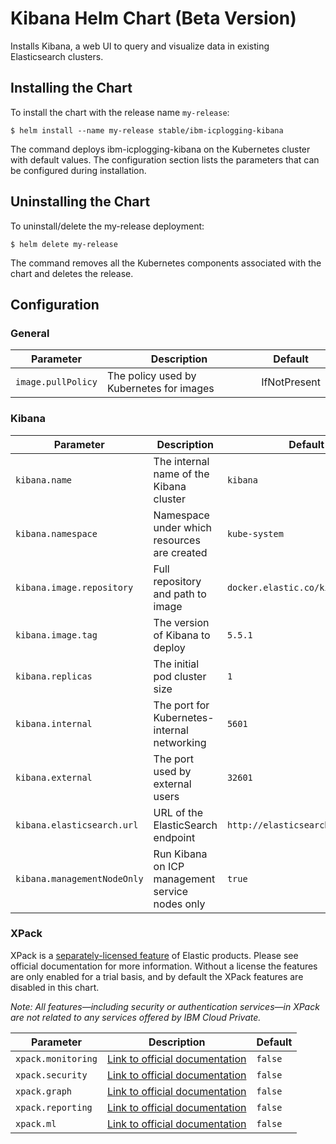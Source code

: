 # Kibana Helm Chart (Beta Version)

Installs Kibana, a web UI to query and visualize data in existing Elasticsearch clusters.

## Installing the Chart

To install the chart with the release name `my-release`:

```console
$ helm install --name my-release stable/ibm-icplogging-kibana
```

The command deploys ibm-icplogging-kibana on the Kubernetes cluster with default values. The configuration section lists the parameters that can be configured during installation.

## Uninstalling the Chart

To uninstall/delete the my-release deployment:

```console
$ helm delete my-release
```

The command removes all the Kubernetes components associated with the chart and deletes the release.


## Configuration

### General

Parameter | Description | Default
----------|-------------|--------
`image.pullPolicy` | The policy used by Kubernetes for images | IfNotPresent

### Kibana

Parameter | Description | Default
----------|-------------|--------
`kibana.name`               | The internal name of the Kibana cluster      | `kibana`
`kibana.namespace`          | Namespace under which resources are created  | `kube-system`
`kibana.image.repository`   | Full repository and path to image            | `docker.elastic.co/kibana/kibana`
`kibana.image.tag`          | The version of Kibana to deploy              | `5.5.1`
`kibana.replicas`           | The initial pod cluster size                 | `1`
`kibana.internal`           | The port for Kubernetes-internal networking  | `5601`
`kibana.external`           | The port used by external users              | `32601`
`kibana.elasticsearch.url`  | URL of the ElasticSearch endpoint            | `http://elasticsearch:9200`
`kibana.managementNodeOnly` | Run Kibana on ICP management service nodes only | `true`

### XPack

XPack is a [separately-licensed feature](https://www.elastic.co/products/x-pack) of Elastic products. Please see official documentation for more information. Without a license the features are only enabled for a trial basis, and by default the XPack features are disabled in this chart.

_Note: All features&mdash;including security or authentication services&mdash;in XPack are not related to any services offered by IBM Cloud Private._

Parameter | Description | Default
----------|-------------|--------
`xpack.monitoring` | [Link to official documentation](https://www.elastic.co/guide/en/kibana/5.5/xpack-monitoring.html)     | `false`
`xpack.security`   | [Link to official documentation](https://www.elastic.co/guide/en/kibana/5.5/security-settings-kb.html) | `false`
`xpack.graph`      | [Link to official documentation](https://www.elastic.co/guide/en/kibana/5.5/xpack-graph.html)          | `false`
`xpack.reporting`  | [Link to official documentation](https://www.elastic.co/guide/en/kibana/5.5/xpack-reporting.html)      | `false`
`xpack.ml`         | [Link to official documentation](https://www.elastic.co/guide/en/kibana/5.5/xpack-ml.html)             | `false`
